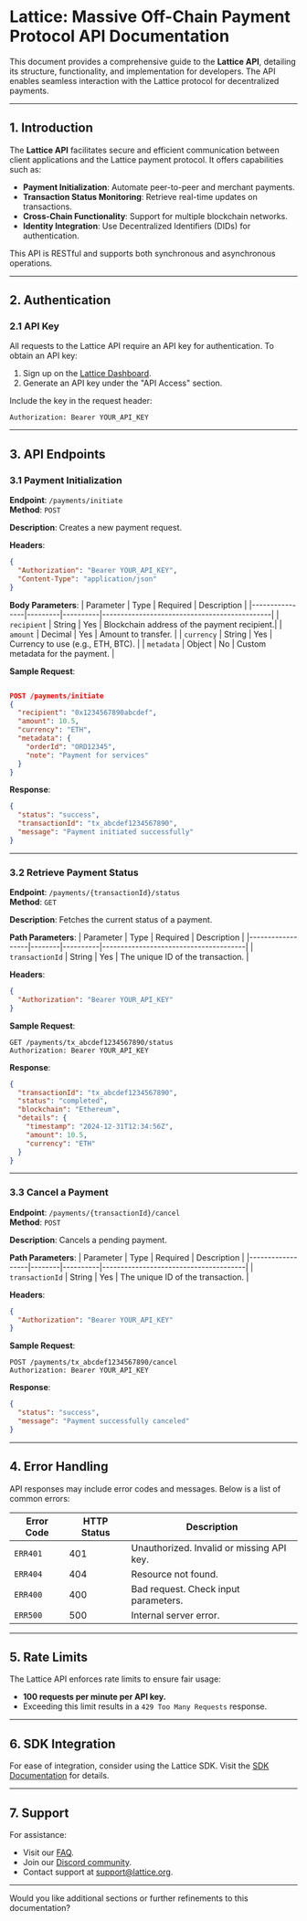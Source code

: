

# **Lattice: Massive Off-Chain Payment Protocol API Documentation**

This document provides a comprehensive guide to the **Lattice API**, detailing its structure, functionality, and implementation for developers. The API enables seamless interaction with the Lattice protocol for decentralized payments.

---

## **1. Introduction**

The **Lattice API** facilitates secure and efficient communication between client applications and the Lattice payment protocol. It offers capabilities such as:

- **Payment Initialization**: Automate peer-to-peer and merchant payments.
- **Transaction Status Monitoring**: Retrieve real-time updates on transactions.
- **Cross-Chain Functionality**: Support for multiple blockchain networks.
- **Identity Integration**: Use Decentralized Identifiers (DIDs) for authentication.

This API is RESTful and supports both synchronous and asynchronous operations.

---

## **2. Authentication**

### **2.1 API Key**
All requests to the Lattice API require an API key for authentication. To obtain an API key:
1. Sign up on the [Lattice Dashboard](https://dashboard.lattice.org).
2. Generate an API key under the "API Access" section.

Include the key in the request header:
```
Authorization: Bearer YOUR_API_KEY
```

---

## **3. API Endpoints**

### **3.1 Payment Initialization**
**Endpoint**: `/payments/initiate`  
**Method**: `POST`

**Description**: Creates a new payment request.

**Headers**:
```json
{
  "Authorization": "Bearer YOUR_API_KEY",
  "Content-Type": "application/json"
}
```

**Body Parameters**:
| Parameter      | Type    | Required | Description                                  |
|----------------|---------|----------|----------------------------------------------|
| `recipient`    | String  | Yes      | Blockchain address of the payment recipient.|
| `amount`       | Decimal | Yes      | Amount to transfer.                         |
| `currency`     | String  | Yes      | Currency to use (e.g., ETH, BTC).           |
| `metadata`     | Object  | No       | Custom metadata for the payment.            |

**Sample Request**:
```json

POST /payments/initiate
{
  "recipient": "0x1234567890abcdef",
  "amount": 10.5,
  "currency": "ETH",
  "metadata": {
    "orderId": "ORD12345",
    "note": "Payment for services"
  }
}
```

**Response**:
```json
{
  "status": "success",
  "transactionId": "tx_abcdef1234567890",
  "message": "Payment initiated successfully"
}
```

---

### **3.2 Retrieve Payment Status**
**Endpoint**: `/payments/{transactionId}/status`  
**Method**: `GET`

**Description**: Fetches the current status of a payment.

**Path Parameters**:
| Parameter        | Type   | Required | Description                           |
|------------------|--------|----------|---------------------------------------|
| `transactionId`  | String | Yes      | The unique ID of the transaction.    |

**Headers**:
```json
{
  "Authorization": "Bearer YOUR_API_KEY"
}
```

**Sample Request**:
```http
GET /payments/tx_abcdef1234567890/status
Authorization: Bearer YOUR_API_KEY
```

**Response**:
```json
{
  "transactionId": "tx_abcdef1234567890",
  "status": "completed",
  "blockchain": "Ethereum",
  "details": {
    "timestamp": "2024-12-31T12:34:56Z",
    "amount": 10.5,
    "currency": "ETH"
  }
}
```

---

### **3.3 Cancel a Payment**
**Endpoint**: `/payments/{transactionId}/cancel`  
**Method**: `POST`

**Description**: Cancels a pending payment.

**Path Parameters**:
| Parameter        | Type   | Required | Description                           |
|------------------|--------|----------|---------------------------------------|
| `transactionId`  | String | Yes      | The unique ID of the transaction.    |

**Headers**:
```json
{
  "Authorization": "Bearer YOUR_API_KEY"
}
```

**Sample Request**:
```http
POST /payments/tx_abcdef1234567890/cancel
Authorization: Bearer YOUR_API_KEY
```

**Response**:
```json
{
  "status": "success",
  "message": "Payment successfully canceled"
}
```

---

## **4. Error Handling**

API responses may include error codes and messages. Below is a list of common errors:

| Error Code | HTTP Status | Description                            |
|------------|-------------|----------------------------------------|
| `ERR401`   | 401         | Unauthorized. Invalid or missing API key. |
| `ERR404`   | 404         | Resource not found.                   |
| `ERR400`   | 400         | Bad request. Check input parameters.  |
| `ERR500`   | 500         | Internal server error.                |

---

## **5. Rate Limits**

The Lattice API enforces rate limits to ensure fair usage:
- **100 requests per minute per API key.**
- Exceeding this limit results in a `429 Too Many Requests` response.

---

## **6. SDK Integration**

For ease of integration, consider using the Lattice SDK. Visit the [SDK Documentation](https://sdk.lattice.org) for details.

---

## **7. Support**

For assistance:
- Visit our [FAQ](https://lattice.org/faq).
- Join our [Discord community](https://discord.gg/lattice).
- Contact support at [support@lattice.org](mailto:support@lattice.org).

---

Would you like additional sections or further refinements to this documentation?
